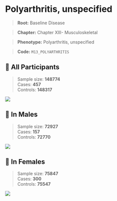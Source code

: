 # Polyarthritis, unspecified

> **Root:** Baseline Disease  

> **Chapter:** Chapter XIII- Musculoskeletal  

> **Phenotype:** Polyarthritis, unspecified  

> **Code:** `M13_POLYARTHRITIS`

## 🧪 All Participants  
> Sample size: **148774**  
> Cases: **457**  
> Controls: **148317**
<img src="/Disease/Figures/ALL/Incidence/M13_POLYARTHRITIS.png"/>
<CsvTable src="/public/Disease/Data/ALL/Incidence/COX_M13_POLYARTHRITIS.csv" label="🔍 View full results" />

## 👨 In Males  
> Sample size: **72927**  
> Cases: **157**  
> Controls: **72770**
<img src="/Disease/Figures/Male/Incidence/M13_POLYARTHRITIS.png"/>
<CsvTable src="/public/Disease/Data/Male/Incidence/COX_M13_POLYARTHRITIS.csv" label="🔍 View full results" />

## 👩 In Females  
> Sample size: **75847**  
> Cases: **300**  
> Controls: **75547**
<img src="/Disease/Figures/Female/Incidence/M13_POLYARTHRITIS.png"/>
<CsvTable src="/public/Disease/Data/Female/Incidence/COX_M13_POLYARTHRITIS.csv" label="🔍 View full results" />

